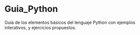 # Guia_Python
Guía de los elementos básicos del lenguaje Python con ejemplos interativos, y ejercicios propuestos.
